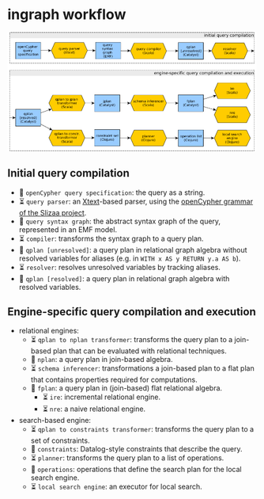 # ingraph workflow

![](opencypher-to-incremental-queries-workflow.png)

## Initial query compilation

* :page_facing_up: `openCypher query specification`: the query as a string.
* :hourglass_flowing_sand: `query parser`: an [Xtext](https://eclipse.org/Xtext/)-based parser, using the [openCypher grammar of the Slizaa project](https://github.com/slizaa/slizaa-opencypher-xtext).
* :page_facing_up: `query syntax graph`: the abstract syntax graph of the query, represented in an EMF model.
* :hourglass_flowing_sand: `compiler`: transforms the syntax graph to a query plan.
* :page_facing_up: `qplan [unresolved]`: a query plan in relational graph algebra without resolved variables for aliases (e.g. in `WITH x AS y RETURN y.a AS b`).
* :hourglass_flowing_sand: `resolver`: resolves unresolved variables by tracking aliases.
* :page_facing_up: `qplan [resolved]`: a query plan in relational graph algebra with resolved variables.


## Engine-specific query compilation and execution

* relational engines:
  * :hourglass_flowing_sand: `qplan to nplan transformer`: transforms the query plan to a join-based plan that can be evaluated with relational techniques.
  * :page_facing_up: `nplan`: a query plan in join-based algebra.
  * :hourglass_flowing_sand: `schema inferencer`: transformations a join-based plan to a flat plan that contains properties required for computations.
  * :page_facing_up: `fplan`: a query plan in (join-based) flat relational algebra.
    * :hourglass_flowing_sand: `ire`: incremental relational engine.
    * :hourglass_flowing_sand: `nre`: a naive relational engine.
* search-based engine:
  * :hourglass_flowing_sand: `qplan to constraints transformer`: transforms the query plan to a set of constraints.
  * :page_facing_up: `constraints`: Datalog-style constraints that describe the query.
  * :hourglass_flowing_sand: `planner`: transforms the query plan to a list of operations.
  * :page_facing_up: `operations`: operations that define the search plan for the local search engine.
  * :hourglass_flowing_sand: `local search engine`: an executor for local search.
